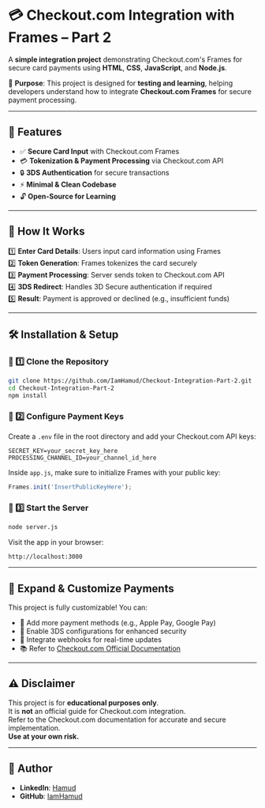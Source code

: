 # 💳 Checkout.com Integration with Frames – Part 2

A **simple integration project** demonstrating Checkout.com's Frames for secure card payments using **HTML**, **CSS**, **JavaScript**, and **Node.js**.  

🎯 **Purpose**: This project is designed for **testing and learning**, helping developers understand how to integrate **Checkout.com Frames** for secure payment processing.

---

## 🚀 Features

- ✅ **Secure Card Input** with Checkout.com Frames  
- 💳 **Tokenization & Payment Processing** via Checkout.com API  
- 🔒 **3DS Authentication** for secure transactions  
- ⚡ **Minimal & Clean Codebase**  
- 🔓 **Open-Source for Learning**

---

## 📌 How It Works

1️⃣ **Enter Card Details**: Users input card information using Frames  
2️⃣ **Token Generation**: Frames tokenizes the card securely  
3️⃣ **Payment Processing**: Server sends token to Checkout.com API  
4️⃣ **3DS Redirect**: Handles 3D Secure authentication if required  
5️⃣ **Result**: Payment is approved or declined (e.g., insufficient funds)

---

## 🛠️ Installation & Setup

### 🔹 1️⃣ Clone the Repository
```bash
git clone https://github.com/IamHamud/Checkout-Integration-Part-2.git
cd Checkout-Integration-Part-2
npm install
```

### 🔹 2️⃣ Configure Payment Keys

Create a `.env` file in the root directory and add your Checkout.com API keys:
```
SECRET_KEY=your_secret_key_here
PROCESSING_CHANNEL_ID=your_channel_id_here
```

Inside `app.js`, make sure to initialize Frames with your public key:
```javascript
Frames.init('InsertPublicKeyHere');
```

### 🔹 3️⃣ Start the Server
```bash
node server.js
```

Visit the app in your browser:
```
http://localhost:3000
```

---

## 🧩 Expand & Customize Payments

This project is fully customizable! You can:

- 🧾 Add more payment methods (e.g., Apple Pay, Google Pay)  
- 🔐 Enable 3DS configurations for enhanced security  
- 🔄 Integrate webhooks for real-time updates  
- 📚 Refer to [Checkout.com Official Documentation](https://docs.checkout.com/)

---

## ⚠️ Disclaimer

This project is for **educational purposes only**.  
It is **not** an official guide for Checkout.com integration.  
Refer to the Checkout.com documentation for accurate and secure implementation.  
**Use at your own risk.**

---

## 👤 Author

- **LinkedIn**: [Hamud](https://www.linkedin.com/in/iamhamud/)
- **GitHub**: [IamHamud](https://github.com/IamHamud)

